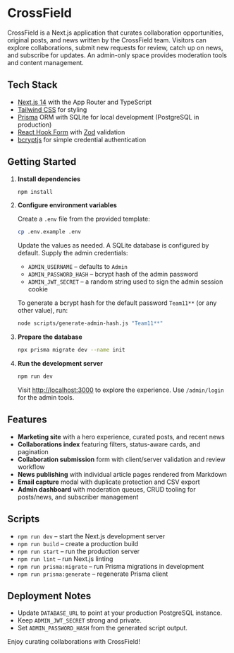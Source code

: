 # CrossField

CrossField is a Next.js application that curates collaboration opportunities, original posts, and news written by the CrossField team. Visitors can explore collaborations, submit new requests for review, catch up on news, and subscribe for updates. An admin-only space provides moderation tools and content management.

## Tech Stack

- [Next.js 14](https://nextjs.org/) with the App Router and TypeScript
- [Tailwind CSS](https://tailwindcss.com/) for styling
- [Prisma](https://www.prisma.io/) ORM with SQLite for local development (PostgreSQL in production)
- [React Hook Form](https://react-hook-form.com/) with [Zod](https://zod.dev/) validation
- [bcryptjs](https://www.npmjs.com/package/bcryptjs) for simple credential authentication

## Getting Started

1. **Install dependencies**

   ```bash
   npm install
   ```

2. **Configure environment variables**

   Create a `.env` file from the provided template:

   ```bash
   cp .env.example .env
   ```

   Update the values as needed. A SQLite database is configured by default. Supply the admin credentials:

   - `ADMIN_USERNAME` – defaults to `Admin`
   - `ADMIN_PASSWORD_HASH` – bcrypt hash of the admin password
   - `ADMIN_JWT_SECRET` – a random string used to sign the admin session cookie

   To generate a bcrypt hash for the default password `Team11**` (or any other value), run:

   ```bash
   node scripts/generate-admin-hash.js "Team11**"
   ```

3. **Prepare the database**

   ```bash
   npx prisma migrate dev --name init
   ```

4. **Run the development server**

   ```bash
   npm run dev
   ```

   Visit [http://localhost:3000](http://localhost:3000) to explore the experience. Use `/admin/login` for the admin tools.

## Features

- **Marketing site** with a hero experience, curated posts, and recent news
- **Collaborations index** featuring filters, status-aware cards, and pagination
- **Collaboration submission** form with client/server validation and review workflow
- **News publishing** with individual article pages rendered from Markdown
- **Email capture** modal with duplicate protection and CSV export
- **Admin dashboard** with moderation queues, CRUD tooling for posts/news, and subscriber management

## Scripts

- `npm run dev` – start the Next.js development server
- `npm run build` – create a production build
- `npm run start` – run the production server
- `npm run lint` – run Next.js linting
- `npm run prisma:migrate` – run Prisma migrations in development
- `npm run prisma:generate` – regenerate Prisma client

## Deployment Notes

- Update `DATABASE_URL` to point at your production PostgreSQL instance.
- Keep `ADMIN_JWT_SECRET` strong and private.
- Set `ADMIN_PASSWORD_HASH` from the generated script output.

Enjoy curating collaborations with CrossField!
